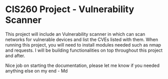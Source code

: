 # CIS260 Project - Vulnerability Scanner
This project will include an Vulnerability scanner in which can scan networks for vulnerable devices and list the CVEs listed with them.
When running this project, you will need to install modules needed such as nmap and requests.
I will be building functionalities on top throughout this project and after.

Nice job on starting the documentation, please let me know if you needed anything else on my end - Md 
